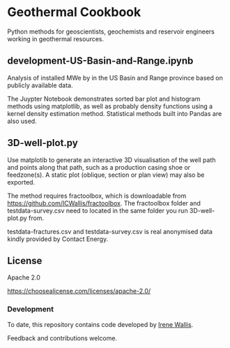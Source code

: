 # Geothermal Cookbook

Python methods for geoscientists, geochemists and reservoir engineers working in geothermal resources.

## development-US-Basin-and-Range.ipynb

Analysis of installed MWe by in the US Basin and Range province based on publicly available data. 

The Juypter Notebook demonstrates sorted bar plot and histogram methods using matplotlib, as well as probably density functions using a kernel density estimation method. Statistical methods built into Pandas are also used.

## 3D-well-plot.py

Use matplotib to generate an interactive 3D visualisation of the well path and points along that path, such as a production casing shoe or feedzone(s). A static plot (oblique, section or plan view) may also be exported.

The method requires fractoolbox, which is downloadable from https://github.com/ICWallis/fractoolbox. The fractoolbox folder and testdata-survey.csv need to located in the same folder you run 3D-well-plot.py from.  

testdata-fractures.csv and testdata-survey.csv is real anonymised data kindly provided by Contact Energy. 

## License

Apache 2.0 

https://choosealicense.com/licenses/apache-2.0/

### Development

To date, this repository contains code developed by [Irene Wallis](https://www.cubicearth.nz/). 

Feedback and contributions welcome.